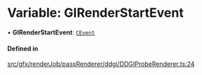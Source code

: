 # Variable: GIRenderStartEvent

• **GIRenderStartEvent**: [`CEvent`](../classes/CEvent.md)

#### Defined in

[src/gfx/renderJob/passRenderer/ddgi/DDGIProbeRenderer.ts:24](https://github.com/Orillusion/orillusion/blob/main/src/gfx/renderJob/passRenderer/ddgi/DDGIProbeRenderer.ts#L24)
